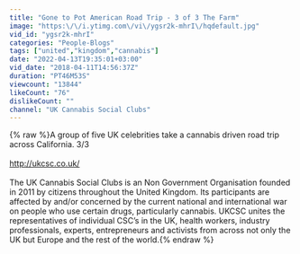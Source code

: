 ```yaml
---
title: "Gone to Pot American Road Trip - 3 of 3 The Farm"
image: "https:\/\/i.ytimg.com\/vi\/ygsr2k-mhrI\/hqdefault.jpg"
vid_id: "ygsr2k-mhrI"
categories: "People-Blogs"
tags: ["united","kingdom","cannabis"]
date: "2022-04-13T19:35:01+03:00"
vid_date: "2018-04-11T14:56:37Z"
duration: "PT46M53S"
viewcount: "13844"
likeCount: "76"
dislikeCount: ""
channel: "UK Cannabis Social Clubs"
---
```

{% raw %}A group of five UK celebrities take a cannabis driven road trip across California. 3/3<br /><br /><a rel="nofollow" target="blank" href="http://ukcsc.co.uk/">http://ukcsc.co.uk/</a><br /><br />The UK Cannabis Social Clubs is an Non Government Organisation founded in 2011 by citizens throughout the United Kingdom. Its participants are affected by and/or concerned by the current national and international war on people who use certain drugs, particularly cannabis. UKCSC unites the representatives of individual CSC’s in the UK, health workers, industry professionals, experts, entrepreneurs and activists from across not only the UK but Europe and the rest of the world.{% endraw %}

